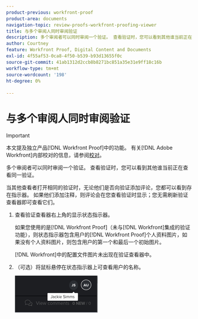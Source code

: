 ```yaml
---
product-previous: workfront-proof
product-area: documents
navigation-topic: review-proofs-workfront-proofing-viewer
title: 与多个审阅人同时审阅验证
description: 多个审阅者可以同时审阅一个验证。 查看验证时，您可以看到其他谁当前正在查看同一验证。
author: Courtney
feature: Workfront Proof, Digital Content and Documents
exl-id: 4f55af53-0ca8-4f50-b539-b93d13655f0c
source-git-commit: 41ab1312d2ccb8b8271bc851a35e31e9ff18c16b
workflow-type: tm+mt
source-wordcount: '198'
ht-degree: 0%

---
```


# 与多个审阅人同时审阅验证

>[!IMPORTANT]
>
>本文提及独立产品[!DNL Workfront Proof]中的功能。 有关[!DNL Adobe Workfront]内部校对的信息，请参阅[校对](../../../review-and-approve-work/proofing/proofing.md)。

多个审阅者可以同时审阅一个验证。 查看验证时，您可以看到其他谁当前正在查看同一验证。

当其他查看者打开相同的验证时，无论他们是否向验证添加评论，您都可以看到存在指示器。 如果他们添加注释，则评论会在您查看验证时显示；您无需刷新验证查看器即可查看它们。

1. 查看验证查看器右上角的显示状态指示器。

   如果您使用的是[!DNL Workfront Proof]（未与[!DNL Workfront]集成的验证功能），则状态指示器包含用户的[!DNL Workfront Proof]个人资料图片，如果没有个人资料图片，则包含用户的第一个和最后一个初始图片。

   [!DNL Workfront]中的配置文件图片未出现在验证查看器中。

1. （可选）将鼠标悬停在状态指示器上可查看用户的名称。

   ![](assets/proof-presence.png)
